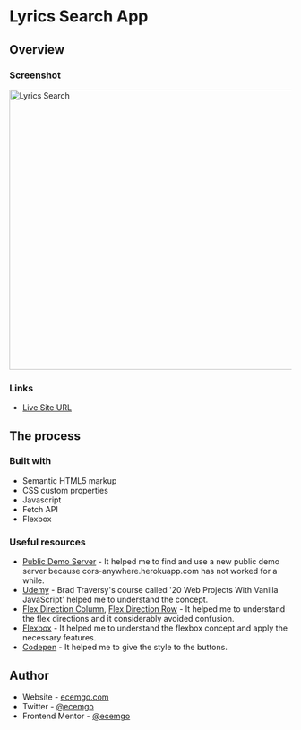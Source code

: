 # Lyrics Search App

## Overview

### Screenshot

<p align="left">
<img src="https://user-images.githubusercontent.com/13468728/220762790-6718772e-5ce1-4536-bc8a-5538c11dc8df.jpg" title="Lyrics Search" alt="Lyrics Search" width="800" height="500"/>
</p>

### Links

- [Live Site URL](https://ecemgo-lyrics-search-app.netlify.app)

## The process

### Built with

- Semantic HTML5 markup
- CSS custom properties
- Javascript
- Fetch API
- Flexbox

### Useful resources

- [Public Demo Server](https://github.com/Rob--W/cors-anywhere/issues/301) - It helped me to find and use a new public demo server because cors-anywhere.herokuapp.com has not worked for a while.
- [Udemy](https://www.udemy.com/course/web-projects-with-vanilla-javascript/) - Brad Traversy's course called '20 Web Projects With Vanilla JavaScript' helped me to understand the concept.
- [Flex Direction Column](https://dirask.com/posts/CSS-justify-content-in-flexbox-flex-direction-column-DNbAJD), [Flex Direction Row](https://dirask.com/posts/CSS-justify-content-in-flexbox-flex-direction-row-1enA8D) - It helped me to understand the flex directions and it considerably avoided confusion.
- [Flexbox](https://developer.mozilla.org/en-US/docs/Web/CSS/align-content) - It helped me to understand the flexbox concept and apply the necessary features.
- [Codepen](https://codepen.io/pirrera/pen/bqVeGx) - It helped me to give the style to the buttons.

## Author

- Website - [ecemgo.com](https://www.ecemgo.com/)
- Twitter - [@ecemgo](https://twitter.com/ecemgo)
- Frontend Mentor - [@ecemgo](https://www.frontendmentor.io/profile/ecemgo)
